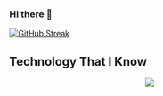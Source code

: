 ### Hi there 👋

<!--
**billal-webdev/billal-webdev** is a ✨ _special_ ✨ repository because its `README.md` (this file) appears on your GitHub profile.

Here are some ideas to get you started:

- 🔭 I’m currently working on ...
- 🌱 I’m currently learning ...
- 👯 I’m looking to collaborate on ...
- 🤔 I’m looking for help with ...
- 💬 Ask me about ...
- 📫 How to reach me: ...
- 😄 Pronouns: ...
- ⚡ Fun fact: ...
-->

[![GitHub Streak](https://github-readme-streak-stats.herokuapp.com?user=billal-webdev&theme=tokyonight)](https://github.com/billal-webdev)

## Technology That I Know
<p align="center">
  <a href="https://skillicons.dev">
    <img src="https://skillicons.dev/icons?i=js,react,redux,nodejs,mongodb,expressjs,html,css,tailwind,bootstrap,materialui" />
  </a>
</p>
